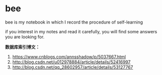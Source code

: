 # bee
bee is my notebook in which I record the procedure of self-learning

if you interest in my notes and read it carefully, you will find some
answers you are looking for.

**数据库索引博文：**
1. https://www.cnblogs.com/annsshadow/p/5037667.html
2. http://blog.csdn.net/u012978884/article/details/52416997
3. http://blog.csdn.net/qq_28602957/article/details/53127767
